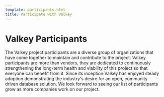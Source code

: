 ```yaml
---
template: participants.html
title: Participate with Valkey
---
```


# Valkey Participants

The Valkey project participants are a diverse group of organizations that have come together to maintain and contribute to the project. Valkey participants are more than vendors, they are dedicated to continuously strengthening the long-term health and viability of this project so that everyone can benefit from it. Since its inception Valkey has enjoyed steady adoption demonstrating the industry's desire for an open, community-driven database solution. We look forward to seeing our list of participants grow as more companies work on our project.